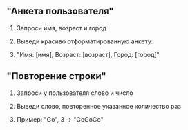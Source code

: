 ## "Анкета пользователя"

1. Запроси имя, возраст и город

2. Выведи красиво отформатированную анкету:

3. "Имя: [имя], Возраст: [возраст], Город: [город]"

## "Повторение строки"

1. Запроси у пользователя слово и число

2. Выведи слово, повторенное указанное количество раз

3. Пример: "Go", 3 → "GoGoGo"